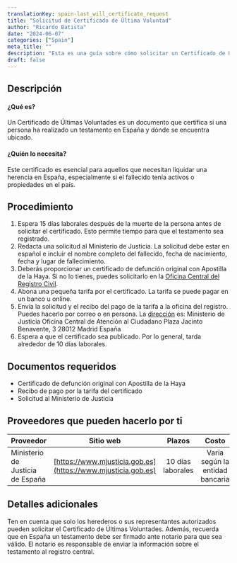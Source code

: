 ```yaml
---
translationKey: spain-last_will_certificate_request
title: "Solicitud de Certificado de Última Voluntad"
author: "Ricardo Batista"
date: "2024-06-07"
categories: ["Spain"]
meta_title: ""
description: "Esta es una guía sobre cómo solicitar un Certificado de Última Voluntad en España."
draft: false
---
```


## Descripción

#### ¿Qué es?
Un Certificado de Últimas Voluntades es un documento que certifica si una persona ha realizado un testamento en España y dónde se encuentra ubicado.

#### ¿Quién lo necesita?
Este certificado es esencial para aquellos que necesitan liquidar una herencia en España, especialmente si el fallecido tenía activos o propiedades en el país.

## Procedimiento

1. Espera 15 días laborales después de la muerte de la persona antes de solicitar el certificado. Esto permite tiempo para que el testamento sea registrado.
2. Redacta una solicitud al Ministerio de Justicia. La solicitud debe estar en español e incluir el nombre completo del fallecido, fecha de nacimiento, fecha y lugar de fallecimiento.
3. Deberás proporcionar un certificado de defunción original con Apostilla de la Haya. Si no lo tienes, puedes solicitarlo en la [Oficina Central del Registro Civil](https://www.mjusticia.gob.es/cs/Satellite/Portal/en/inicio).
4. Abona una pequeña tarifa por el certificado. La tarifa se puede pagar en un banco u online.
5. Envía la solicitud y el recibo del pago de la tarifa a la oficina del registro. Puedes hacerlo por correo o en persona. La [dirección](https://www.mjusticia.gob.es/cs/Satellite/Portal/en/inicio) es:
    Ministerio de Justicia
    Oficina Central de Atención al Ciudadano
    Plaza Jacinto Benavente, 3
    28012 Madrid
    España
6. Espera a que el certificado sea publicado. Por lo general, tarda alrededor de 10 días laborales.

## Documentos requeridos

- Certificado de defunción original con Apostilla de la Haya
- Recibo de pago por la tarifa del certificado
- Solicitud al Ministerio de Justicia

## Proveedores que pueden hacerlo por ti

| Proveedor        |     Sitio web     |     Plazos    |       Costo      |
| --------------- | --------------- |  :-------------: | :-------------: |
| Ministerio de Justicia de España      |  [https://www.mjusticia.gob.es](https://www.mjusticia.gob.es)      |   10 días laborales   |        Varía según la entidad bancaria       |

## Detalles adicionales

Ten en cuenta que solo los herederos o sus representantes autorizados pueden solicitar el Certificado de Últimas Voluntades. Además, recuerda que en España un testamento debe ser firmado ante notario para que sea válido. El notario es responsable de enviar la información sobre el testamento al registro central.